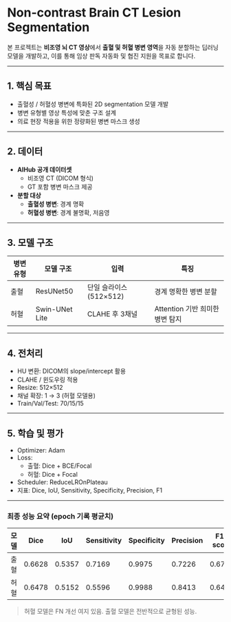 # Non-contrast Brain CT Lesion Segmentation

본 프로젝트는 **비조영 뇌 CT 영상**에서 **출혈 및 허혈 병변 영역**을 자동 분할하는 딥러닝 모델을 개발하고, 이를 통해 임상 판독 자동화 및 협진 지원을 목표로 합니다.

---

## 1. 핵심 목표

- 출혈성 / 허혈성 병변에 특화된 2D segmentation 모델 개발
- 병변 유형별 영상 특성에 맞춘 구조 설계
- 의료 현장 적용을 위한 정량화된 병변 마스크 생성

---

## 2. 데이터

- **AIHub 공개 데이터셋**
  - 비조영 CT (DICOM 형식)
  - GT 포함 병변 마스크 제공
- **분할 대상**
  - **출혈성 병변**: 경계 명확
  - **허혈성 병변**: 경계 불명확, 저음영
 
---

## 3. 모델 구조

| 병변 유형 | 모델 구조 | 입력 | 특징 |
|-----------|-----------|------|------|
| 출혈 | ResUNet50 | 단일 슬라이스 (512×512) | 경계 명확한 병변 분할 |
| 허혈 | Swin-UNet Lite | CLAHE 후 3채널 | Attention 기반 희미한 병변 탐지 |

---

## 4. 전처리

- HU 변환: DICOM의 slope/intercept 활용
- CLAHE / 윈도우링 적용
- Resize: 512×512
- 채널 확장: 1 → 3 (허혈 모델용)
- Train/Val/Test: 70/15/15

---

## 5. 학습 및 평가

- Optimizer: Adam
- Loss:
  - 출혈: Dice + BCE/Focal
  - 허혈: Dice + Focal
- Scheduler: ReduceLROnPlateau
- 지표: Dice, IoU, Sensitivity, Specificity, Precision, F1

---

### 최종 성능 요약 (epoch 기록 평균치)

| 모델 | Dice | IoU | Sensitivity | Specificity | Precision | F1-score |
|------|------|-----|-------------|-------------|-----------|----------|
| 출혈 | 0.6628 | 0.5357 | 0.7169 | 0.9975 | 0.7226 | 0.6704 |
| 허혈 | 0.6478 | 0.5152 | 0.5596 | 0.9988 | 0.8413 | 0.6461 |

> 허혈 모델은 FN 개선 여지 있음. 출혈 모델은 전반적으로 균형된 성능.

